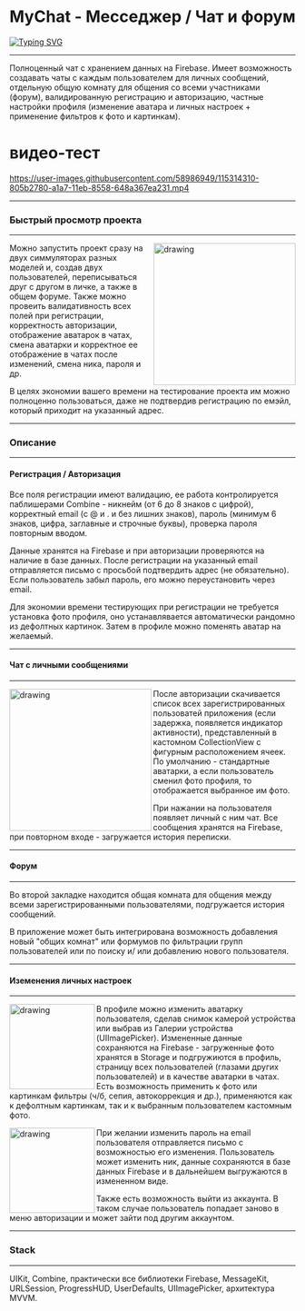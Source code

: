 
# MyChat - Месседжер / Чат и форум
[![Typing SVG](https://readme-typing-svg.herokuapp.com?font=Fira+Code&pause=1000&width=435&lines=MyChat+-+%D0%9C%D0%B5%D1%81%D1%81%D0%B5%D0%B4%D0%B6%D0%B5%D1%80+%2F+%D0%A7%D0%B0%D1%82+%D0%B8+%D1%84%D0%BE%D1%80%D1%83%D0%BC)](https://git.io/typing-svg)
***
Полноценный чат с хранением данных на Firebase. Имеет возможность создавать чаты с каждым пользователем для личных сообщений, отдельную общую комнату для общения со всеми участниками (форум), валидированную регистрацию и авторизацию, частные настройки профиля (изменение аватара и личных настроек + применение фильтров к фото и картинкам).
# видео-тест


https://user-images.githubusercontent.com/58986949/115314310-805b2780-a1a7-11eb-8558-648a367ea231.mp4
***

### Быстрый просмотр проекта
***
 <img align="right" src="https://im.wampi.ru/2022/10/29/SNIMOK-EKRANA-2022-10-29-V-12.40.33.png" alt="drawing" style="width:250px;"/> Можно запустить проект сразу на двух симмуляторах разных моделей и, создав двух пользователей, переписываться друг с другом в личке, а также в общем форуме. Также можно провеить валидативность всех полей при регистрации, корректность авторизации, отображение аватарок в чатах, смена аватарки и корректное ее отображение в чатах после изменений, смена ника, пароля и др. 

В целях экономии вашего времени на тестирование проекта им можно полноценно пользоваться, даже не подтвердив регистрацию по емэйл, который приходит на указанный адрес.
***

### Описание
***
#### Регистрация / Авторизация

Все поля регистрации имеют валидацию, ее работа контролируется паблишерами Combine - никнейм (от 6 до 8 знаков с цифрой), корректный email (с @ и . и без лишних знаков), пароль (минимум 6 знаков, цифра, заглавные и строчные буквы), проверка пароля повторным вводом.

Данные хранятся на Firebase и при авторизации проверяются на наличие в базе данных. После регистрации на указанный email отправляется письмо с просьбой подтвердить адрес (не обязательно). Если пользователь забыл пароль, его можно переустановить через email.

Для экономии времени тестирующих при регистрации не требуется установка фото профиля, оно устанавлявается автоматически рандомно из дефолтных картинок. Затем в профиле можно поменять аватар на желаемый. 

***
#### Чат с личными сообщениями
***

<img align="left" src="https://ic.wampi.ru/2022/10/29/SNIMOK-EKRANA-2022-10-29-V-13.26.41.png" alt="drawing" style="width:250px;"/> После авторизации скачивается список всех зарегистрированных пользоватей приложения (если задержка, появляется индикатор активности), представленный в кастомном CollectionView с фигурным расположением ячеек. По умолчанию - стандартные аватарки, а если пользователь сменил фото профиля, то отображается выбранное им фото.

При нажании на пользователя появляет личный с ним чат. Все сообщения хранятся на Firebase, при повторном входе - загружается история переписки. 

***
#### Форум
***

Во второй закладке находится общая комната для общения между всеми зарегистрированными пользователями, подгружается история сообщений. 

В приложение может быть интегрирована возможность добавления новый "общих комнат" или формумов по фильтрации групп пользователей или по поиску и/ или добавлению нового пользователя.

***
#### Иземенения личных настроек
***

<img align="left" src="https://im.wampi.ru/2022/10/29/SNIMOK-EKRANA-2022-10-29-V-13.42.02.png" alt="drawing" style="width:150px;"/> В профиле можно изменить аватарку пользователя, сделав снимок камерой устройства или выбрав из Галерии устройства (UIImagePicker). Измененные данные сохраняются на Firebase - загруженные фото хранятся в Storage и подгружиются в профиль, страницу всех пользователей (глазами других пользователей) и в качестве аватарки в чатах.
Есть возможность применить к фото или картинкам фильтры (ч/б, сепия, автокоррекция и др.), применяются как к дефолтным картинкам, так и к выбранным пользователем кастомным фото.

<img align="left" src="https://im.wampi.ru/2022/10/29/SNIMOK-EKRANA-2022-10-29-V-14.27.03.png" alt="drawing" style="width:150px;"/> При желании изменить пароль на email пользователя отправляется письмо с возможностью его изменения.
Пользователь может изменить ник, данные сохраняются в базе данных Firebase и в дальнейшем выгружаются в измененном виде.

Также есть возможность выйти из аккаунта. В таком случае пользователь попадает заново в меню авторизации и может зайти под другим аккаунтом.





***
### Stack
***

UIKit, Combine, практически все библиотеки Firebase, MessageKit, URLSession, ProgressHUD, UserDefaults, UIImagePicker, архитектура MVVM.

<!-- <p align="center">
<img src="https://media.giphy.com/media/TC59t6BDltvM82ESoY/giphy.gif" alt="animated" /> -->
